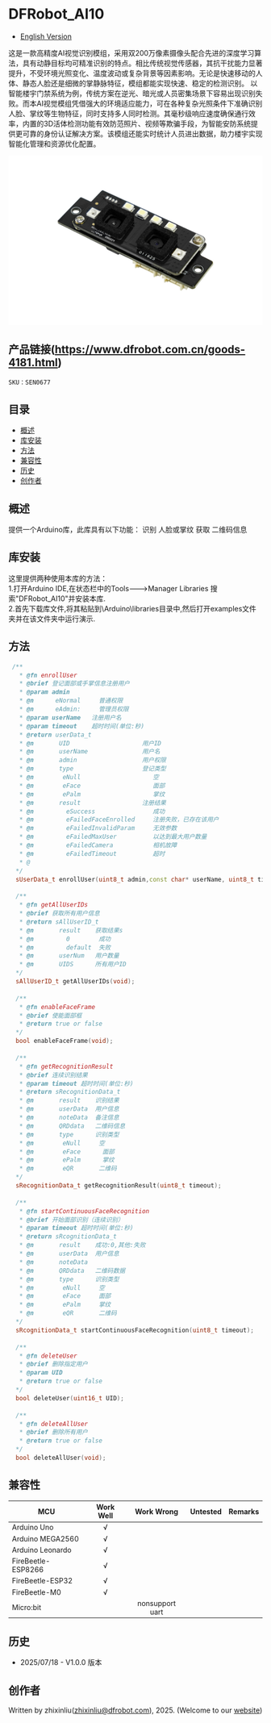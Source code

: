 # DFRobot_AI10
- [English Version](./README.md)

这是一款高精度AI视觉识别模组，采用双200万像素摄像头配合先进的深度学习算法，具有动静目标均可精准识别的特点。相比传统视觉传感器，其抗干扰能力显著提升，不受环境光照变化、温度波动或复杂背景等因素影响。无论是快速移动的人体、静态人脸还是细微的掌静脉特征，模组都能实现快速、稳定的检测识别。
以智能楼宇门禁系统为例，传统方案在逆光、暗光或人员密集场景下容易出现识别失败。而本AI视觉模组凭借强大的环境适应能力，可在各种复杂光照条件下准确识别人脸、掌纹等生物特征，同时支持多人同时检测。其毫秒级响应速度确保通行效率，内置的3D活体检测功能有效防范照片、视频等欺骗手段，为智能安防系统提供更可靠的身份认证解决方案。该模组还能实时统计人员进出数据，助力楼宇实现智能化管理和资源优化配置。

![正反面svg效果图](resources/images/FacePlamQR.jpg)


## 产品链接(https://www.dfrobot.com.cn/goods-4181.html)

    SKU：SEN0677

## 目录

* [概述](#概述)
* [库安装](#库安装)
* [方法](#方法)
* [兼容性](#兼容性y)
* [历史](#历史)
* [创作者](#创作者)

## 概述

提供一个Arduino库，此库具有以下功能：
  识别 人脸或掌纹
  获取 二维码信息

## 库安装
这里提供两种使用本库的方法：<br>
1.打开Arduino IDE,在状态栏中的Tools--->Manager Libraries 搜索"DFRobot_AI10"并安装本库.<br>
2.首先下载库文件,将其粘贴到\Arduino\libraries目录中,然后打开examples文件夹并在该文件夹中运行演示.<br>

## 方法

```C++
 /**
   * @fn enrollUser
   * @brief 登记面部或手掌信息注册用户
   * @param admin
   * @n      eNormal     普通权限
   * @n      eAdmin:     管理员权限
   * @param userName   注册用户名
   * @param timeout    超时时间(单位:秒)
   * @return userData_t
   * @n       UID                    用户ID
   * @n       userName               用户名
   * @n       admin                  用户权限
   * @n       type                   登记类型
   * @n        eNull                    空
   * @n        eFace                    面部
   * @n        ePalm                    掌纹
   * @n       result                 注册结果
   * @n         eSuccess                成功
   * @n         eFailedFaceEnrolled     注册失败，已存在该用户
   * @n         eFailedInvalidParam     无效参数
   * @n         eFailedMaxUser          以达到最大用户数量
   * @n         eFailedCamera           相机故障
   * @n         eFailedTimeout          超时
   * @
  */
  sUserData_t enrollUser(uint8_t admin,const char* userName, uint8_t timeout);

  /**
   * @fn getAllUserIDs
   * @brief 获取所有用户信息
   * @return sAllUserID_t
   * @n       result    获取结果s
   * @n         0        成功
   * @n         default  失败
   * @n       userNum   用户数量
   * @n       UIDS      所有用户ID
  */
  sAllUserID_t getAllUserIDs(void);

  /**
   * @fn enableFaceFrame
   * @brief 使能面部框
   * @return true or false
  */
  bool enableFaceFrame(void);

  /**
   * @fn getRecognitionResult
   * @brief 连续识别结果
   * @param timeout 超时时间(单位:秒)
   * @return sRecognitionData_t
   * @n       result    识别结果
   * @n       userData  用户信息
   * @n       noteData  备注信息
   * @n       QRDdata   二维码信息
   * @n       type      识别类型
   * @n        eNull     空
   * @n        eFace      面部
   * @n        ePalm      掌纹
   * @n        eQR       二维码
  */
  sRecognitionData_t getRecognitionResult(uint8_t timeout);

  /**
   * @fn startContinuousFaceRecognition
   * @brief 开始面部识别（连续识别）
   * @param timeout 超时时间(单位:秒)
   * @return sRcognitionData_t
   * @n       result    成功:0,其他:失败
   * @n       userData  用户信息
   * @n       noteData
   * @n       QRDdata   二维码数据
   * @n       type      识别类型
   * @n        eNull     空
   * @n        eFace     面部
   * @n        ePalm     掌纹
   * @n        eQR       二维码
  */
  sRcognitionData_t startContinuousFaceRecognition(uint8_t timeout);

  /**
   * @fn deleteUser
   * @brief 删除指定用户
   * @param UID
   * @return true or false
  */
  bool deleteUser(uint16_t UID);

  /**
   * @fn deleteAllUser
   * @brief 删除所有用户
   * @return true or false
  */
  bool deleteAllUser(void);
```

## 兼容性

MCU                | Work Well    |   Work Wrong    | Untested    | Remarks
------------------ | :----------: | :-------------: | :---------: | :----:
Arduino Uno        |      √       |                 |             |
Arduino MEGA2560   |      √       |                 |             |
Arduino Leonardo   |      √       |                 |             |
FireBeetle-ESP8266 |      √       |                 |             |
FireBeetle-ESP32   |      √       |                 |             |
FireBeetle-M0      |      √       |                 |             |
Micro:bit          |              | nonsupport uart |             |

## 历史
- 2025/07/18 - V1.0.0 版本

## 创作者

Written by zhixinliu(zhixinliu@dfrobot.com), 2025. (Welcome to our [website](https://www.dfrobot.com/))

